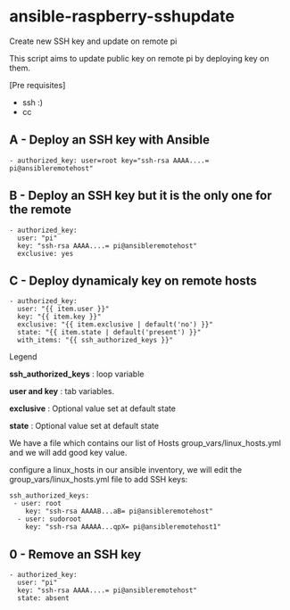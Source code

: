 # ansible-raspberry-sshupdate
Create new SSH key and update on remote pi

This script aims to update public key on remote pi by deploying key on them.


[Pre requisites]
- ssh :)
- cc


## A - Deploy an SSH key with Ansible

 	- authorized_key: user=root key="ssh-rsa AAAA....= pi@ansibleremotehost"


## B - Deploy an SSH key but it is the only one for the remote

    - authorized_key:
      user: "pi"
      key: "ssh-rsa AAAA....= pi@ansibleremotehost"
      exclusive: yes
      
## C - Deploy dynamicaly key on remote hosts


    - authorized_key:
      user: "{{ item.user }}"
      key: "{{ item.key }}"
      exclusive: "{{ item.exclusive | default('no') }}"
      state: "{{ item.state | default('present') }}"
      with_items: "{{ ssh_authorized_keys }}"
      
      
Legend

**ssh_authorized_keys** : loop variable

**user and key** : tab variables.

**exclusive** : Optional value set at default state

**state** : Optional value set at default state

We have a file which contains our list of Hosts group_vars/linux_hosts.yml and we will add good key value.

configure a linux_hosts in our ansible inventory, we will edit the group_vars/linux_hosts.yml file to add SSH keys:

    ssh_authorized_keys:
     - user: root
        key: "ssh-rsa AAAAB...aB= pi@ansibleremotehost"
      - user: sudoroot
        key: "ssh-rsa AAAAA...qpX= pi@ansibleremotehost1"
    
## 0 - Remove an SSH key

    - authorized_key:
      user: "pi"
      key: "ssh-rsa AAAA....= pi@ansibleremotehost"
      state: absent





